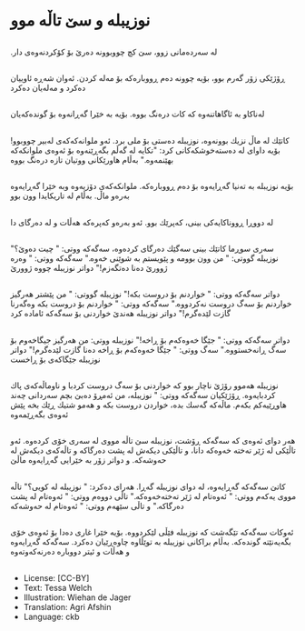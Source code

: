 # نوزیبلە و سێ تاڵە موو

##
.لە سەردەمانی زوو، سێ كچ چووبوونە دەرێ بۆ كۆكردنەوەی دار

##
ڕۆژێكی زۆر گەرم بوو، بۆیە چوونە دەم ڕووبارەكە بۆ مەلە كردن. ئەوان شەڕە ئاوییان دەكرد و مەلەیان دەكرد

##
لەناكاو بە ئاگاهاتنەوە كە كات درەنگ بووە. بۆیە بە خێرا گەڕانەوە بۆ گوندەكەیان

##
كاتێك لە ماڵ نزیك بوونەوە، نوزیبلە دەستی بۆ ملی برد. ئەو ملوانەكەكەی لەبیر چووبوو! بۆیە داوای لە دەستەخوشكەكانی كرد: "تكایە لە گەڵم بگەڕێنەوە بۆ ئەوەی ملوانكەكە بهێنمەوە." بەڵام هاورێكانی ووتیان تازە درەنگ بووە

##
بۆیە نوزیبلە بە تەنیا گەڕایەوە بۆ دەم ڕووبارەكە. ملوانكەكەی دۆزیەوە وبە خێرا گەڕایەوە بەرەو ماڵ. بەڵام لە تاریكایدا وون بوو

##
لە دووڕا ڕووناكایەكی بینی، كەپرێك بوو. ئەو بەرەو كەپرەكە هەڵات و لە دەرگای دا

##
سەری سوڕما كاتێك بینی سەگێك دەرگای كردەوە، سەگەكە ووتی: " چیت دەوێ؟" نوزیبلە گووتی: " من وون بوومە و پێویستم بە شوێنی خەوە." سەگەكە ووتی: " وەرە ژوورێ دەنا دەتگەزم!" دواتر نوزیبلە چووە ژوورێ

##
دواتر سەگەكە ووتی: " خواردنم بۆ دروست بكە!" نوزیبلە گووتی: " من پێشتر هەرگیز خواردنم بۆ سەگ دروست نەكردووە." سەگەكە ووتی: " خواردنم بۆ دروست بكە وەگەرنا گازت لێدەگرم!" دواتر نوزیبلە هەندێ خواردنی بۆ سەگەكە ئامادە كرد

##
دواتر سەگەكە ووتی: " جێگا خەوەكەم بۆ ڕاخە!" نوزیبلە ووتی: من هەرگیز جیگاخەوم بۆ سەگ ڕانەخستووە." سەگ ووتی: " جێگا خەوەكەم بۆ ڕاخە دەنا گازت لێدەگرم!" دواتر نوزیبلە جێگاكەی بۆ ڕاخست

##
نوزیبلە هەموو رۆژێ ناچار بوو كە خواردنی بۆ سەگ دروست كردبا و ناوماڵەكەی پاك كردبایەوە. ڕۆژێكیان سەگەكە ووتی: " نوزیبلە، من ئەمڕۆ دەبێ بچم سەردانی چەند هاوڕێیەكم بكەم. ماڵەكە گەسك بدە، خواردن دروست بكە و هەمو شتیك ڕێك بخە پێش ئەوەی بگەڕێمەوە

##
هەر دوای ئەوەی كە سەگەكە ڕۆشت، نوزیبلە سێ تاڵە مووی لە سەری خۆی كردەوە. ئەو تاڵێكی لە ژێر تەختە خەوەكە دانا، و تاڵێكی دیكەش لە پشت دەرگاكە و تاڵەكەی دیكەش لە حەوشەكە. و دواتر زۆر بە خێرایی گەڕایەوە ماڵێ

##
كاتێ سەگەكە گەڕایەوە، لە دوای نوزیبلە گەڕا. هەرای دەكرد: " نوزیبلە لە كویی؟" تاڵە مووی یەكەم ووتی: " ئەوەتام لە ژێر تەختەخەوەكە." تاڵی دووەم ووتی: " ئەوەتام لە پشت دەرگاكە." و تاڵی سێهەم ووتی: " ئەوەتام لە حەوشەكە

##
ئەوكات سەگەكە تێگەشت كە نوزیبلە فێڵی لێكردووە. بۆیە خێرا غاری دەدا بۆ ئەوەی خۆی بگەیەنێتە گوندەكە. بەڵام براكانی نوزیبلە بە توێڵاوە چاوەڕێیان دەكرد. سەگەكە گەڕایەوە و هەڵات و ئیتر دووبارە دەرنەكەوتەوە

##
* License: [CC-BY]
* Text: Tessa Welch
* Illustration: Wiehan de Jager
* Translation: Agri Afshin
* Language: ckb
